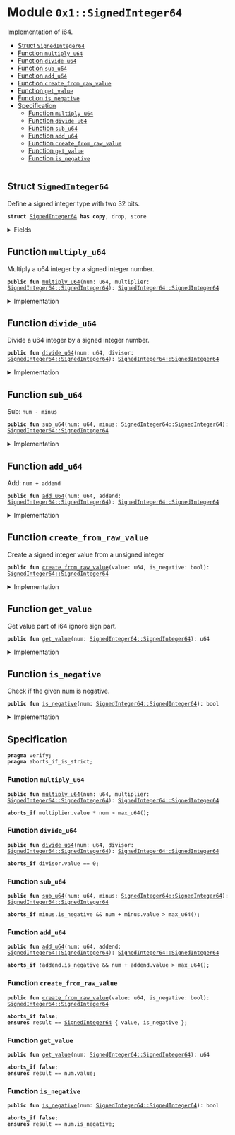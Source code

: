 
<a name="0x1_SignedInteger64"></a>

# Module `0x1::SignedInteger64`

Implementation of i64.


-  [Struct `SignedInteger64`](#0x1_SignedInteger64_SignedInteger64)
-  [Function `multiply_u64`](#0x1_SignedInteger64_multiply_u64)
-  [Function `divide_u64`](#0x1_SignedInteger64_divide_u64)
-  [Function `sub_u64`](#0x1_SignedInteger64_sub_u64)
-  [Function `add_u64`](#0x1_SignedInteger64_add_u64)
-  [Function `create_from_raw_value`](#0x1_SignedInteger64_create_from_raw_value)
-  [Function `get_value`](#0x1_SignedInteger64_get_value)
-  [Function `is_negative`](#0x1_SignedInteger64_is_negative)
-  [Specification](#@Specification_0)
    -  [Function `multiply_u64`](#@Specification_0_multiply_u64)
    -  [Function `divide_u64`](#@Specification_0_divide_u64)
    -  [Function `sub_u64`](#@Specification_0_sub_u64)
    -  [Function `add_u64`](#@Specification_0_add_u64)
    -  [Function `create_from_raw_value`](#@Specification_0_create_from_raw_value)
    -  [Function `get_value`](#@Specification_0_get_value)
    -  [Function `is_negative`](#@Specification_0_is_negative)


<pre><code></code></pre>



<a name="0x1_SignedInteger64_SignedInteger64"></a>

## Struct `SignedInteger64`

Define a signed integer type with two 32 bits.


<pre><code><b>struct</b> <a href="SignedInteger64.md#0x1_SignedInteger64">SignedInteger64</a> <b>has</b> <b>copy</b>, drop, store
</code></pre>



<details>
<summary>Fields</summary>


<dl>
<dt>
<code>value: u64</code>
</dt>
<dd>

</dd>
<dt>
<code>is_negative: bool</code>
</dt>
<dd>

</dd>
</dl>


</details>

<a name="0x1_SignedInteger64_multiply_u64"></a>

## Function `multiply_u64`

Multiply a u64 integer by a signed integer number.


<pre><code><b>public</b> <b>fun</b> <a href="SignedInteger64.md#0x1_SignedInteger64_multiply_u64">multiply_u64</a>(num: u64, multiplier: <a href="SignedInteger64.md#0x1_SignedInteger64_SignedInteger64">SignedInteger64::SignedInteger64</a>): <a href="SignedInteger64.md#0x1_SignedInteger64_SignedInteger64">SignedInteger64::SignedInteger64</a>
</code></pre>



<details>
<summary>Implementation</summary>


<pre><code><b>public</b> <b>fun</b> <a href="SignedInteger64.md#0x1_SignedInteger64_multiply_u64">multiply_u64</a>(num: u64, multiplier: <a href="SignedInteger64.md#0x1_SignedInteger64">SignedInteger64</a>): <a href="SignedInteger64.md#0x1_SignedInteger64">SignedInteger64</a> {
    <b>let</b> product = multiplier.value * num;
    <a href="SignedInteger64.md#0x1_SignedInteger64">SignedInteger64</a> { value: (product <b>as</b> u64), is_negative: multiplier.is_negative }
}
</code></pre>



</details>

<a name="0x1_SignedInteger64_divide_u64"></a>

## Function `divide_u64`

Divide a u64 integer by a signed integer number.


<pre><code><b>public</b> <b>fun</b> <a href="SignedInteger64.md#0x1_SignedInteger64_divide_u64">divide_u64</a>(num: u64, divisor: <a href="SignedInteger64.md#0x1_SignedInteger64_SignedInteger64">SignedInteger64::SignedInteger64</a>): <a href="SignedInteger64.md#0x1_SignedInteger64_SignedInteger64">SignedInteger64::SignedInteger64</a>
</code></pre>



<details>
<summary>Implementation</summary>


<pre><code><b>public</b> <b>fun</b> <a href="SignedInteger64.md#0x1_SignedInteger64_divide_u64">divide_u64</a>(num: u64, divisor: <a href="SignedInteger64.md#0x1_SignedInteger64">SignedInteger64</a>): <a href="SignedInteger64.md#0x1_SignedInteger64">SignedInteger64</a> {
    <b>let</b> quotient = num / divisor.value;
    <a href="SignedInteger64.md#0x1_SignedInteger64">SignedInteger64</a> { value: (quotient <b>as</b> u64), is_negative: divisor.is_negative }
}
</code></pre>



</details>

<a name="0x1_SignedInteger64_sub_u64"></a>

## Function `sub_u64`

Sub: <code>num - minus</code>


<pre><code><b>public</b> <b>fun</b> <a href="SignedInteger64.md#0x1_SignedInteger64_sub_u64">sub_u64</a>(num: u64, minus: <a href="SignedInteger64.md#0x1_SignedInteger64_SignedInteger64">SignedInteger64::SignedInteger64</a>): <a href="SignedInteger64.md#0x1_SignedInteger64_SignedInteger64">SignedInteger64::SignedInteger64</a>
</code></pre>



<details>
<summary>Implementation</summary>


<pre><code><b>public</b> <b>fun</b> <a href="SignedInteger64.md#0x1_SignedInteger64_sub_u64">sub_u64</a>(num: u64, minus: <a href="SignedInteger64.md#0x1_SignedInteger64">SignedInteger64</a>): <a href="SignedInteger64.md#0x1_SignedInteger64">SignedInteger64</a> {
    <b>if</b> (minus.is_negative) {
        <b>let</b> result = num + minus.value;
        <a href="SignedInteger64.md#0x1_SignedInteger64">SignedInteger64</a> { value: (result <b>as</b> u64), is_negative: <b>false</b> }
    } <b>else</b> {
        <b>if</b> (num &gt; minus.value)  {
            <b>let</b> result = num - minus.value;
            <a href="SignedInteger64.md#0x1_SignedInteger64">SignedInteger64</a> { value: (result <b>as</b> u64), is_negative: <b>false</b> }
        }<b>else</b> {
            <b>let</b> result = minus.value - num;
            <a href="SignedInteger64.md#0x1_SignedInteger64">SignedInteger64</a> { value: (result <b>as</b> u64), is_negative: <b>true</b> }
        }
    }
}
</code></pre>



</details>

<a name="0x1_SignedInteger64_add_u64"></a>

## Function `add_u64`

Add: <code>num + addend</code>


<pre><code><b>public</b> <b>fun</b> <a href="SignedInteger64.md#0x1_SignedInteger64_add_u64">add_u64</a>(num: u64, addend: <a href="SignedInteger64.md#0x1_SignedInteger64_SignedInteger64">SignedInteger64::SignedInteger64</a>): <a href="SignedInteger64.md#0x1_SignedInteger64_SignedInteger64">SignedInteger64::SignedInteger64</a>
</code></pre>



<details>
<summary>Implementation</summary>


<pre><code><b>public</b> <b>fun</b> <a href="SignedInteger64.md#0x1_SignedInteger64_add_u64">add_u64</a>(num: u64, addend: <a href="SignedInteger64.md#0x1_SignedInteger64">SignedInteger64</a>): <a href="SignedInteger64.md#0x1_SignedInteger64">SignedInteger64</a> {
    <b>if</b> (addend.is_negative) {
       <b>if</b> (num &gt; addend.value)  {
           <b>let</b> result = num - addend.value;
           <a href="SignedInteger64.md#0x1_SignedInteger64">SignedInteger64</a> { value: (result <b>as</b> u64), is_negative: <b>false</b> }
       }<b>else</b> {
           <b>let</b> result = addend.value - num;
           <a href="SignedInteger64.md#0x1_SignedInteger64">SignedInteger64</a> { value: (result <b>as</b> u64), is_negative: <b>true</b> }
       }
    } <b>else</b> {
         <b>let</b> result = num + addend.value;
         <a href="SignedInteger64.md#0x1_SignedInteger64">SignedInteger64</a> { value: (result <b>as</b> u64), is_negative: <b>false</b> }
    }
}
</code></pre>



</details>

<a name="0x1_SignedInteger64_create_from_raw_value"></a>

## Function `create_from_raw_value`

Create a signed integer value from a unsigned integer


<pre><code><b>public</b> <b>fun</b> <a href="SignedInteger64.md#0x1_SignedInteger64_create_from_raw_value">create_from_raw_value</a>(value: u64, is_negative: bool): <a href="SignedInteger64.md#0x1_SignedInteger64_SignedInteger64">SignedInteger64::SignedInteger64</a>
</code></pre>



<details>
<summary>Implementation</summary>


<pre><code><b>public</b> <b>fun</b> <a href="SignedInteger64.md#0x1_SignedInteger64_create_from_raw_value">create_from_raw_value</a>(value: u64, is_negative: bool): <a href="SignedInteger64.md#0x1_SignedInteger64">SignedInteger64</a> {
    <a href="SignedInteger64.md#0x1_SignedInteger64">SignedInteger64</a> { value, is_negative }
}
</code></pre>



</details>

<a name="0x1_SignedInteger64_get_value"></a>

## Function `get_value`

Get value part of i64 ignore sign part.


<pre><code><b>public</b> <b>fun</b> <a href="SignedInteger64.md#0x1_SignedInteger64_get_value">get_value</a>(num: <a href="SignedInteger64.md#0x1_SignedInteger64_SignedInteger64">SignedInteger64::SignedInteger64</a>): u64
</code></pre>



<details>
<summary>Implementation</summary>


<pre><code><b>public</b> <b>fun</b> <a href="SignedInteger64.md#0x1_SignedInteger64_get_value">get_value</a>(num: <a href="SignedInteger64.md#0x1_SignedInteger64">SignedInteger64</a>): u64 {
    num.value
}
</code></pre>



</details>

<a name="0x1_SignedInteger64_is_negative"></a>

## Function `is_negative`

Check if the given num is negative.


<pre><code><b>public</b> <b>fun</b> <a href="SignedInteger64.md#0x1_SignedInteger64_is_negative">is_negative</a>(num: <a href="SignedInteger64.md#0x1_SignedInteger64_SignedInteger64">SignedInteger64::SignedInteger64</a>): bool
</code></pre>



<details>
<summary>Implementation</summary>


<pre><code><b>public</b> <b>fun</b> <a href="SignedInteger64.md#0x1_SignedInteger64_is_negative">is_negative</a>(num: <a href="SignedInteger64.md#0x1_SignedInteger64">SignedInteger64</a>): bool {
    num.is_negative
}
</code></pre>



</details>

<a name="@Specification_0"></a>

## Specification



<pre><code><b>pragma</b> verify;
<b>pragma</b> aborts_if_is_strict;
</code></pre>



<a name="@Specification_0_multiply_u64"></a>

### Function `multiply_u64`


<pre><code><b>public</b> <b>fun</b> <a href="SignedInteger64.md#0x1_SignedInteger64_multiply_u64">multiply_u64</a>(num: u64, multiplier: <a href="SignedInteger64.md#0x1_SignedInteger64_SignedInteger64">SignedInteger64::SignedInteger64</a>): <a href="SignedInteger64.md#0x1_SignedInteger64_SignedInteger64">SignedInteger64::SignedInteger64</a>
</code></pre>




<pre><code><b>aborts_if</b> multiplier.value * num &gt; max_u64();
</code></pre>



<a name="@Specification_0_divide_u64"></a>

### Function `divide_u64`


<pre><code><b>public</b> <b>fun</b> <a href="SignedInteger64.md#0x1_SignedInteger64_divide_u64">divide_u64</a>(num: u64, divisor: <a href="SignedInteger64.md#0x1_SignedInteger64_SignedInteger64">SignedInteger64::SignedInteger64</a>): <a href="SignedInteger64.md#0x1_SignedInteger64_SignedInteger64">SignedInteger64::SignedInteger64</a>
</code></pre>




<pre><code><b>aborts_if</b> divisor.value == 0;
</code></pre>



<a name="@Specification_0_sub_u64"></a>

### Function `sub_u64`


<pre><code><b>public</b> <b>fun</b> <a href="SignedInteger64.md#0x1_SignedInteger64_sub_u64">sub_u64</a>(num: u64, minus: <a href="SignedInteger64.md#0x1_SignedInteger64_SignedInteger64">SignedInteger64::SignedInteger64</a>): <a href="SignedInteger64.md#0x1_SignedInteger64_SignedInteger64">SignedInteger64::SignedInteger64</a>
</code></pre>




<pre><code><b>aborts_if</b> minus.is_negative && num + minus.value &gt; max_u64();
</code></pre>



<a name="@Specification_0_add_u64"></a>

### Function `add_u64`


<pre><code><b>public</b> <b>fun</b> <a href="SignedInteger64.md#0x1_SignedInteger64_add_u64">add_u64</a>(num: u64, addend: <a href="SignedInteger64.md#0x1_SignedInteger64_SignedInteger64">SignedInteger64::SignedInteger64</a>): <a href="SignedInteger64.md#0x1_SignedInteger64_SignedInteger64">SignedInteger64::SignedInteger64</a>
</code></pre>




<pre><code><b>aborts_if</b> !addend.is_negative && num + addend.value &gt; max_u64();
</code></pre>



<a name="@Specification_0_create_from_raw_value"></a>

### Function `create_from_raw_value`


<pre><code><b>public</b> <b>fun</b> <a href="SignedInteger64.md#0x1_SignedInteger64_create_from_raw_value">create_from_raw_value</a>(value: u64, is_negative: bool): <a href="SignedInteger64.md#0x1_SignedInteger64_SignedInteger64">SignedInteger64::SignedInteger64</a>
</code></pre>




<pre><code><b>aborts_if</b> <b>false</b>;
<b>ensures</b> result == <a href="SignedInteger64.md#0x1_SignedInteger64">SignedInteger64</a> { value, is_negative };
</code></pre>



<a name="@Specification_0_get_value"></a>

### Function `get_value`


<pre><code><b>public</b> <b>fun</b> <a href="SignedInteger64.md#0x1_SignedInteger64_get_value">get_value</a>(num: <a href="SignedInteger64.md#0x1_SignedInteger64_SignedInteger64">SignedInteger64::SignedInteger64</a>): u64
</code></pre>




<pre><code><b>aborts_if</b> <b>false</b>;
<b>ensures</b> result == num.value;
</code></pre>



<a name="@Specification_0_is_negative"></a>

### Function `is_negative`


<pre><code><b>public</b> <b>fun</b> <a href="SignedInteger64.md#0x1_SignedInteger64_is_negative">is_negative</a>(num: <a href="SignedInteger64.md#0x1_SignedInteger64_SignedInteger64">SignedInteger64::SignedInteger64</a>): bool
</code></pre>




<pre><code><b>aborts_if</b> <b>false</b>;
<b>ensures</b> result == num.is_negative;
</code></pre>
